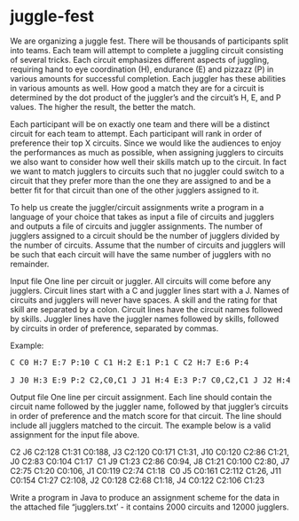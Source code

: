 # juggle-fest

We are organizing a juggle fest. There will be thousands of participants split into teams. Each team will attempt to complete a juggling circuit consisting of several tricks. Each circuit emphasizes different aspects of juggling, requiring hand to eye coordination (H), endurance (E) and pizzazz (P) in various amounts for successful completion. Each juggler has these abilities in various amounts as well. How good a match they are for a circuit is determined by the dot product of the juggler’s and the circuit’s H, E, and P values. The higher the result, the better the match.

Each participant will be on exactly one team and there will be a distinct circuit for each team to attempt. Each participant will rank in order of preference their top X circuits. Since we would like the audiences to enjoy the performances as much as possible, when assigning jugglers to circuits we also want to consider how well their skills match up to the circuit. In fact we want to match jugglers to circuits such that no juggler could switch to a circuit that they prefer more than the one they are assigned to and be a better fit for that circuit than one of the other jugglers assigned to it.

To help us create the juggler/circuit assignments write a program in a language of your choice that takes as input a file of circuits and jugglers and outputs a file of circuits and juggler assignments. The number of jugglers assigned to a circuit should be the number of jugglers divided by the number of circuits. Assume that the number of circuits and jugglers will be such that each circuit will have the same number of jugglers with no remainder.

Input file One line per circuit or juggler. All circuits will come before any jugglers. Circuit lines start with a C and juggler lines start with a J. Names of circuits and jugglers will never have spaces. A skill and the rating for that skill are separated by a colon. Circuit lines have the circuit names followed by skills. Juggler lines have the juggler names followed by skills, followed by circuits in order of preference, separated by commas. 

Example:
<pre>
C C0 H:7 E:7 P:10 C C1 H:2 E:1 P:1 C C2 H:7 E:6 P:4

J J0 H:3 E:9 P:2 C2,C0,C1 J J1 H:4 E:3 P:7 C0,C2,C1 J J2 H:4 E:0 P:10 C0,C2,C1 J J3 H:10 E:3 P:8 C2,C0,C1 J J4 H:6 E:10 P:1 C0,C2,C1 J J5 H:6 E:7 P:7 C0,C2,C1 J J6 H:8 E:6 P:9 C2,C1,C0 J J7 H:7 E:1 P:5 C2,C1,C0 J J8 H:8 E:2 P:3 C1,C0,C2 J J9 H:10 E:2 P:1 C1,C2,C0 J J10 H:6 E:4 P:5 C0,C2,C1 J J11 H:8 E:4 P:7 C0,C1,C2
</pre>

Output file One line per circuit assignment. Each line should contain the circuit name followed by the juggler name, followed by that juggler’s circuits in order of preference and the match score for that circuit. The line should include all jugglers matched to the circuit. The example below is a valid assignment for the input file above.

C2 J6 C2:128 C1:31 C0:188, J3 C2:120 C0:171 C1:31, J10 C0:120 C2:86 C1:21, J0 C2:83 C0:104 C1:17  C1 J9 C1:23 C2:86 C0:94, J8 C1:21 C0:100 C2:80, J7 C2:75 C1:20 C0:106, J1 C0:119 C2:74 C1:18  C0 J5 C0:161 C2:112 C1:26, J11 C0:154 C1:27 C2:108, J2 C0:128 C2:68 C1:18, J4 C0:122 C2:106 C1:23

Write a program in Java to produce an assignment scheme for the data in the attached file “jugglers.txt’ - it contains 2000 circuits and 12000 jugglers.